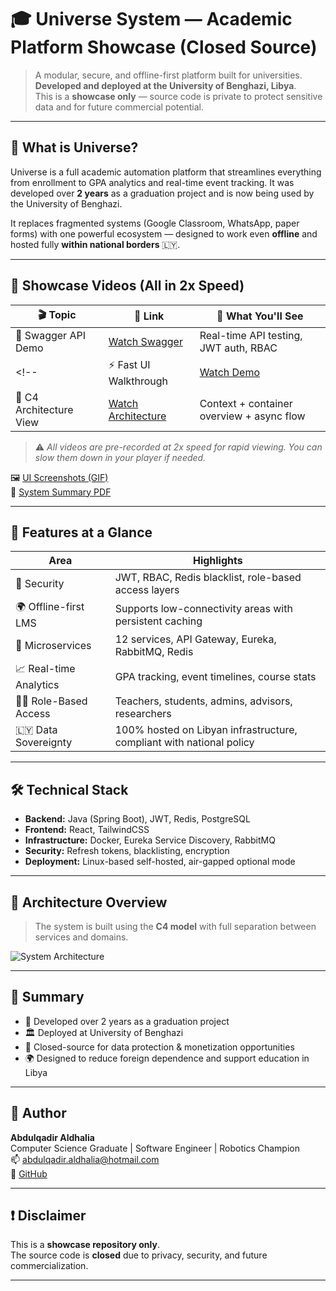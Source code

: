 # 🎓 Universe System — Academic Platform Showcase (Closed Source)

> A modular, secure, and offline-first platform built for universities.  
> **Developed and deployed at the University of Benghazi, Libya**.  
> This is a **showcase only** — source code is private to protect sensitive data and for future commercial potential.

---

## 🧠 What is Universe?

Universe is a full academic automation platform that streamlines everything from enrollment to GPA analytics and real-time event tracking. It was developed over **2 years** as a graduation project and is now being used by the University of Benghazi.

It replaces fragmented systems (Google Classroom, WhatsApp, paper forms) with one powerful ecosystem — designed to work even **offline** and hosted fully **within national borders** 🇱🇾.

---

## 🎥 Showcase Videos (All in 2x Speed)

| 🎬 Topic                  | 🔗 Link                         | 📌 What You'll See                      |
|--------------------------|----------------------------------|------------------------------------------|
| 🧪 Swagger API Demo      | [Watch Swagger](media/swagger-demo.mp4)     | Real-time API testing, JWT auth, RBAC  |
<!-- | ⚡ Fast UI Walkthrough    | [Watch Demo](docs/fast-demo.mp4)         | Dashboards, GPA engine, LMS access     | -->
| 🧠 C4 Architecture View   | [Watch Architecture](media/architecture-overview.mp4) | Context + container overview + async flow |

> ⚠️ *All videos are pre-recorded at 2x speed for rapid viewing. You can slow them down in your player if needed.*

🖼️ [UI Screenshots (GIF)](media/platform-ui-prototype.gif)  
📖 [System Summary PDF](docs/universe-system-summary.pdf)

---

## 🚀 Features at a Glance

| Area                     | Highlights                                                                 |
|--------------------------|---------------------------------------------------------------------------|
| 🔐 Security              | JWT, RBAC, Redis blacklist, role-based access layers                      |
| 🌍 Offline-first LMS     | Supports low-connectivity areas with persistent caching                   |
| 🧩 Microservices         | 12 services, API Gateway, Eureka, RabbitMQ, Redis                          |
| 📈 Real-time Analytics   | GPA tracking, event timelines, course stats                               |
| 👩‍🏫 Role-Based Access   | Teachers, students, admins, advisors, researchers                          |
| 🇱🇾 Data Sovereignty     | 100% hosted on Libyan infrastructure, compliant with national policy       |

---

## 🛠️ Technical Stack

- **Backend:** Java (Spring Boot), JWT, Redis, PostgreSQL  
- **Frontend:** React, TailwindCSS  
- **Infrastructure:** Docker, Eureka Service Discovery, RabbitMQ  
- **Security:** Refresh tokens, blacklisting, encryption  
- **Deployment:** Linux-based self-hosted, air-gapped optional mode

---

## 🧭 Architecture Overview

> The system is built using the **C4 model** with full separation between services and domains.

![System Architecture](docs/universe-architecture.png)

---

## 📄 Summary

- 🧠 Developed over 2 years as a graduation project
- 🏛️ Deployed at University of Benghazi
- 🔐 Closed-source for data protection & monetization opportunities
- 🌍 Designed to reduce foreign dependence and support education in Libya

---

## 👤 Author

**Abdulqadir Aldhalia**  
Computer Science Graduate | Software Engineer | Robotics Champion  
📫 [abdulqadir.aldhalia@hotmail.com](mailto:abdulqadir.aldhalia@hotmail.com)  
🔗 [GitHub](https://github.com/Abdulqadir-Aldhalia)

---

## ❗ Disclaimer

This is a **showcase repository only**.  
The source code is **closed** due to privacy, security, and future commercialization.

---
